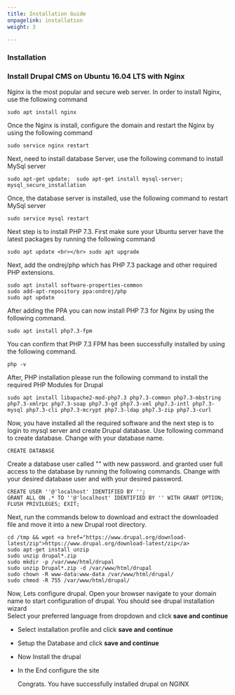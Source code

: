 ```yaml
---
title: Installation Guide
onpagelink: installation
weight: 3

---
```


### Installation

### Install Drupal CMS on Ubuntu 16.04 LTS with Nginx

Nginx is the most popular and secure web server. In order to install Nginx, use the following command

 ```
 sudo apt install nginx 
```

Once the Nginx is install, configure the domain and restart the Nginx by using the following command

 ```
 sudo service nginx restart 
```

Next, need to install database Server, use the following command to install MySql server

 ```
 sudo apt-get update;  sudo apt-get install mysql-server; mysql_secure_installation 
```

Once, the database server is installed, use the following command to restart MySql server

 ```
 sudo service mysql restart 
```

Next step is to install PHP 7.3. First make sure your Ubuntu server have the latest packages by running the following command

 ```
 sudo apt update <br></br> sudo apt upgrade
```

Next, add the ondrej/php which has PHP 7.3 package and other required PHP extensions.

 ```
 sudo apt install software-properties-common 
 sudo add-apt-repository ppa:ondrej/php
 sudo apt update

```

After adding the PPA you can now install PHP 7.3 for Nginx by using the following command.

 ```
 sudo apt install php7.3-fpm
```

You can confirm that PHP 7.3 FPM has been successfully installed by using the following command.

 ```
 php -v
```

After, PHP installation please run the following command to install the required PHP Modules for Drupal

 ```
 sudo apt install libapache2-mod-php7.3 php7.3-common php7.3-mbstring php7.3-xmlrpc php7.3-soap php7.3-gd php7.3-xml php7.3-intl php7.3-mysql php7.3-cli php7.3-mcrypt php7.3-ldap php7.3-zip php7.3-curl 
```

Now, you have installed all the required software and the next step is to login to mysql server and create Drupal database. Use following command to create database. Change with your database name.

 ```
 CREATE DATABASE  
```

Create a database user called "" with new password. and granted user full access to the database by running the following commands. Change with your desired database user and with your desired password.

 ```
 CREATE USER ''@'localhost' IDENTIFIED BY ''; 
 GRANT ALL ON .* TO ''@'localhost' IDENTIFIED BY '' WITH GRANT OPTION;
 FLUSH PRIVILEGES; EXIT;
```

Next, run the commands below to download and extract the downloaded file and move it into a new Drupal root directory.

 ```
 cd /tmp && wget <a href="https://www.drupal.org/download-latest/zip">https://www.drupal.org/download-latest/zip</a> 
 sudo apt-get install unzip
 sudo unzip drupal*.zip
 sudo mkdir -p /var/www/html/drupal
 sudo unzip Drupal*.zip -d /var/www/html/drupal
 sudo chown -R www-data:www-data /var/www/html/drupal/
 sudo chmod -R 755 /var/www/html/drupal/

```

Now, Lets configure drupal. Open your browser navigate to your domain name to start configuration of drupal. You should see drupal installation wizard   
Select your preferred language from dropdown and click **save and continue**

- Select installation profile and click **save and continue**
- Setup the Database and click **save and continue**
- Now Install the drupal
- In the End configure the site  
    
  Congrats. You have successfully installed drupal on NGINX
 